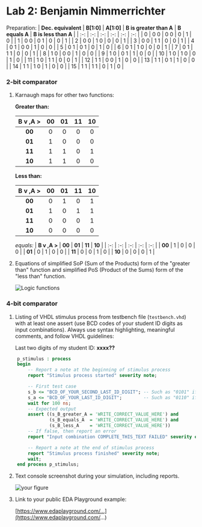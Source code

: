 # Lab 2: Benjamin Nimmerrichter

Preparation:
 | **Dec. equivalent** | **B[1:0]** | **A[1:0]** | **B is greater than A** | **B equals A** | **B is less than A** |
   | :-: | :-: | :-: | :-: | :-: | :-: |
   |  0 | 0 0 | 0 0 | 0 | 1 | 0 |
   |  1 | 0 0 | 0 1 | 0 | 0 | 1 |
   |  2 | 0 0 | 1 0 | 0 | 0 | 1 |
   |  3 | 0 0 | 1 1 | 0 | 0 | 1 |
   |  4 | 0 1 | 0 0 | 1 | 0 | 0 |
   |  5 | 0 1 | 0 1 | 0 | 1 | 0 |
   |  6 | 0 1 | 1 0 | 0 | 0 | 1 |
   |  7 | 0 1 | 1 1 | 0 | 0 | 1 |
   |  8 | 1 0 | 0 0 | 1 | 0 | 0 |
   |  9 | 1 0 | 0 1 | 1 | 0 | 0 |
   | 10 | 1 0 | 1 0 | 0 | 1 | 0 |
   | 11 | 1 0 | 1 1 | 0 | 0 | 1 |
   | 12 | 1 1 | 0 0 | 1 | 0 | 0 |
   | 13 | 1 1 | 0 1 | 1 | 0 | 0 |
   | 14 | 1 1 | 1 0 | 1 | 0 | 0 |
   | 15 | 1 1 | 1 1 | 0 | 1 | 0 |

### 2-bit comparator

1. Karnaugh maps for other two functions:

   **Greater than:**

   | **B v ,A >** | **00** | **01** | **11** | **10** |
   | :-: | :-: | :-: | :-: | :-: |
   | **00** | 0 | 0 | 0 | 0 |
   | **01** | 1 | 0 | 0 | 0 |
   | **11** | 1 | 1 | 0 | 1 |
   | **10** | 1 | 1 | 0 | 0 |

   **Less than:**

   | **B v ,A >** | **00** | **01** | **11** | **10** |
   | :-: | :-: | :-: | :-: | :-: |
   | **00** | 0 | 1 | 0 | 1 | 
   | **01** | 1 | 0 | 1 | 1 | 
   | **11** | 0 | 0 | 0 | 1 |
   | **10** | 0 | 0 | 0 | 0 |
   
   *equals:*
   | **B v ,A >** | **00** | **01** | **11** | **10** |
   | :-: | :-: | :-: | :-: | :-: |
   | **00** | 1 | 0 | 0 | 0 | 
   | **01** | 0 | 1 | 0 | 0 | 
   | **11** | 0 | 0 | 1 | 0 |
   | **10** | 0 | 0 | 0 | 1 |

2. Equations of simplified SoP (Sum of the Products) form of the "greater than" function and simplified PoS (Product of the Sums) form of the "less than" function.

   ![Logic functions](images/comparator_min.png)

### 4-bit comparator

1. Listing of VHDL stimulus process from testbench file (`testbench.vhd`) with at least one assert (use BCD codes of your student ID digits as input combinations). Always use syntax highlighting, meaningful comments, and follow VHDL guidelines:

   Last two digits of my student ID: **xxxx??**

```vhdl
    p_stimulus : process
    begin
        -- Report a note at the beginning of stimulus process
        report "Stimulus process started" severity note;

        -- First test case
        s_b <= "BCD_OF_YOUR_SECOND_LAST_ID_DIGIT"; -- Such as "0101" if ID = xxxx56
        s_a <= "BCD_OF_YOUR_LAST_ID_DIGIT";        -- Such as "0110" if ID = xxxx56
        wait for 100 ns;
        -- Expected output
        assert ((s_B_greater_A = 'WRITE_CORRECT_VALUE_HERE') and
                (s_B_equals_A  = 'WRITE_CORRECT_VALUE_HERE') and
                (s_B_less_A    = 'WRITE_CORRECT_VALUE_HERE'))
        -- If false, then report an error
        report "Input combination COMPLETE_THIS_TEXT FAILED" severity error;

        -- Report a note at the end of stimulus process
        report "Stimulus process finished" severity note;
        wait;
    end process p_stimulus;
```

2. Text console screenshot during your simulation, including reports.

   ![your figure]()

3. Link to your public EDA Playground example:

   [https://www.edaplayground.com/...](https://www.edaplayground.com/...)
